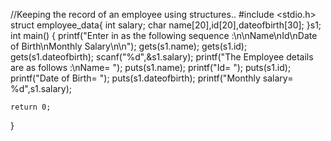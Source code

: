 //Keeping the record of an employee using structures..
#include <stdio.h>
struct employee_data{
    int salary;
    char name[20],id[20],dateofbirth[30];
}s1;
int main() {
    printf("Enter in as the following sequence :\n\nName\nId\nDate of Birth\nMonthly Salary\n\n");
    gets(s1.name);
    gets(s1.id);
    gets(s1.dateofbirth);
    scanf("%d",&s1.salary);
    printf("The Employee details are as follows :\nName= ");
    puts(s1.name);
    printf("Id= ");
    puts(s1.id);
    printf("Date of Birth= ");
    puts(s1.dateofbirth);
    printf("Monthly salary= %d",s1.salary);
    
    return 0;
}
